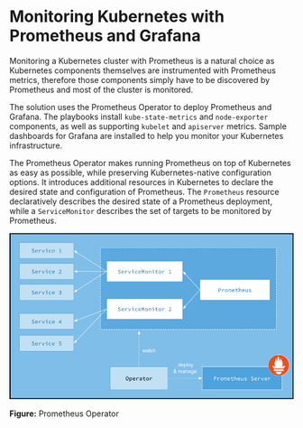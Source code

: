 # Monitoring Kubernetes with Prometheus and Grafana

Monitoring a Kubernetes cluster with Prometheus is a natural choice as Kubernetes components themselves are instrumented with Prometheus metrics, therefore those components simply have to be discovered by Prometheus and most of the cluster is monitored.

The solution uses the Prometheus Operator to deploy Prometheus and Grafana. The playbooks install `kube-state-metrics` and `node-exporter` components, as well as supporting `kubelet` and `apiserver` metrics. Sample dashboards for Grafana are installed to help you monitor your Kubernetes infrastructure.

The Prometheus Operator makes running Prometheus on top of Kubernetes as easy as possible, while preserving Kubernetes-native configuration options. It introduces additional resources in Kubernetes to declare the desired state and configuration of Prometheus. The `Prometheus` resource declaratively describes the desired state of a Prometheus deployment, while a `ServiceMonitor` describes the set of targets to be monitored by Prometheus.


!["Prometheus Operator"][media-prometheus-operator-jpg] 

**Figure:** Prometheus Operator



[media-prometheus-operator-jpg]:<../media/prometheus-operator.jpg> 



